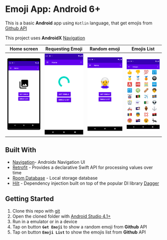 # Emoji App: Android 6+

This is a basic **Android** app using `Kotlin` language, that get emojis from [Github API](https://docs.github.com/en/free-pro-team@latest/rest/reference/emojis)

This project uses **AndroidX** [Navigation](https://developer.android.com/guide/navigation/navigation-getting-started)

Home screen                 |  Requesting Emoji | Random emoji | Emojis List
:--------------------------:|:-------------------------:|:-------------------------:|:-------------------------:
![Home Screen](images/demos/emoji-app-screenshot-resized-1.png) | ![Requesting Emoji](images/demos/emoji-app-screenshot-resized-2.png) | ![Random emoji](images/demos/emoji-app-screenshot-resized-3.png) | ![Emojis List](images/demos/emoji-app-screenshot-resized-4.png)

## Built With

* [Navigation](https://developer.android.com/guide/navigation/navigation-getting-started)- Androidx Navigation UI
* [Retrofit](https://square.github.io/retrofit) - Provides a declarative Swift API for processing values over time
* [Room Database](https://developer.android.com/training/data-storage/room) - Local storage database 
* [Hilt](https://developer.android.com/training/dependency-injection/hilt-android#kotlin) - Dependency injection built on top of the popular DI library [Dagger](https://developer.android.com/training/dependency-injection/dagger-basics)

## Getting Started

1. Clone this repo with [git](git-scm.com)
2. Open the cloned folder with [Android Studio 4.1+](https://developer.android.com/studio)
3. Run in a emulator or in a device
4. Tap on button **`Get Emoji`** to show a random emoji from **Github** API
5. Tap on button **`Emoji List`** to show the emojis list from **Github** API